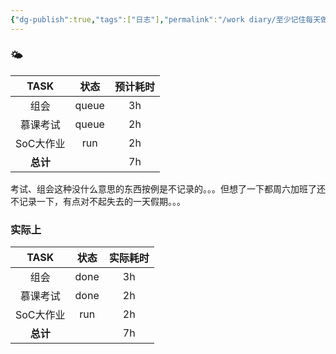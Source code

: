 ```yaml
---
{"dg-publish":true,"tags":["日志"],"permalink":"/work diary/至少记住每天做了什么/2024-06-01：周六/","dgPassFrontmatter":true}
---
```


### 🌤

|  TASK  |  状态   | 预计耗时 |
| :----: | :---: | :--: |
|   组会   | queue |  3h  |
|  慕课考试  | queue |  2h  |
| SoC大作业 |  run  |  2h  |
| **总计** |       |  7h  |
考试、组会这种没什么意思的东西按例是不记录的。。。但想了一下都周六加班了还不记录一下，有点对不起失去的一天假期。。。
### 实际上
|  TASK  |  状态  | 实际耗时 |
| :----: | :--: | :--: |
|   组会   | done |  3h  |
|  慕课考试  | done |  2h  |
| SoC大作业 | run  |  2h  |
| **总计** |      |  7h  |

